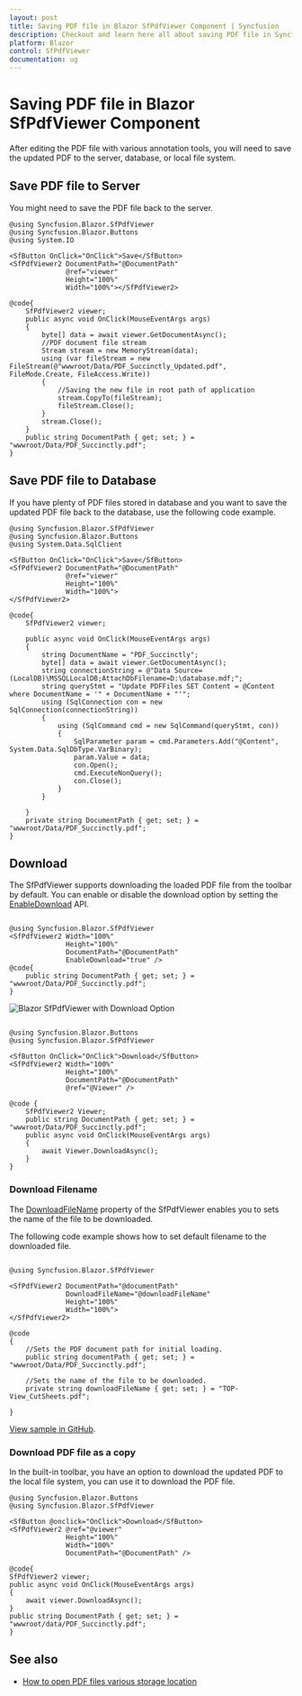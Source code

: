 ```yaml
---
layout: post
title: Saving PDF file in Blazor SfPdfViewer Component | Syncfusion
description: Checkout and learn here all about saving PDF file in Syncfusion Blazor SfPdfViewer component and more.
platform: Blazor
control: SfPdfViewer
documentation: ug
---
```


# Saving PDF file in Blazor SfPdfViewer Component

After editing the PDF file with various annotation tools, you will need to save the updated PDF to the server, database, or local file system.

## Save PDF file to Server

You might need to save the PDF file back to the server.

```cshtml
@using Syncfusion.Blazor.SfPdfViewer
@using Syncfusion.Blazor.Buttons
@using System.IO

<SfButton OnClick="OnClick">Save</SfButton>
<SfPdfViewer2 DocumentPath="@DocumentPath"
              @ref="viewer"
              Height="100%"
              Width="100%"></SfPdfViewer2>

@code{  
    SfPdfViewer2 viewer;
    public async void OnClick(MouseEventArgs args)
    {
        byte[] data = await viewer.GetDocumentAsync();
        //PDF document file stream
        Stream stream = new MemoryStream(data);
        using (var fileStream = new FileStream(@"wwwroot/Data/PDF_Succinctly_Updated.pdf", FileMode.Create, FileAccess.Write))
        {
            //Saving the new file in root path of application
            stream.CopyTo(fileStream);
            fileStream.Close();
        }
        stream.Close();
    }
    public string DocumentPath { get; set; } = "wwwroot/Data/PDF_Succinctly.pdf";
}
```

## Save PDF file to Database

If you have plenty of PDF files stored in database and you want to save the updated PDF file back to the database, use the following code example.

```cshtml
@using Syncfusion.Blazor.SfPdfViewer
@using Syncfusion.Blazor.Buttons
@using System.Data.SqlClient

<SfButton OnClick="OnClick">Save</SfButton>
<SfPdfViewer2 DocumentPath="@DocumentPath"
              @ref="viewer"
              Height="100%"
              Width="100%">
</SfPdfViewer2>

@code{
    SfPdfViewer2 viewer;

    public async void OnClick(MouseEventArgs args)
    {
        string DocumentName = "PDF_Succinctly";
        byte[] data = await viewer.GetDocumentAsync();
        string connectionString = @"Data Source=(LocalDB)\MSSQLLocalDB;AttachDbFilename=D:\database.mdf;";
        string queryStmt = "Update PDFFiles SET Content = @Content where DocumentName = '" + DocumentName + "'";
        using (SqlConnection con = new SqlConnection(connectionString))
        {
            using (SqlCommand cmd = new SqlCommand(queryStmt, con))
            {
                SqlParameter param = cmd.Parameters.Add("@Content", System.Data.SqlDbType.VarBinary);
                param.Value = data;
                con.Open();
                cmd.ExecuteNonQuery();
                con.Close();
            }
        }

    }
    private string DocumentPath { get; set; } = "wwwroot/Data/PDF_Succinctly.pdf";
}
```

## Download

The SfPdfViewer supports downloading the loaded PDF file from the toolbar by default. You can enable or disable the download option by setting the [EnableDownload](https://help.syncfusion.com/cr/blazor/Syncfusion.Blazor.SfPdfViewer.PdfViewerBase.html#Syncfusion_Blazor_SfPdfViewer_PdfViewerBase_EnableDownload) API.

```cshtml

@using Syncfusion.Blazor.SfPdfViewer
<SfPdfViewer2 Width="100%"
              Height="100%"
              DocumentPath="@DocumentPath"
              EnableDownload="true" />
@code{
    public string DocumentPath { get; set; } = "wwwroot/Data/PDF_Succinctly.pdf";
}

```

![Blazor SfPdfViewer with Download Option](../pdfviewer/images/blazor-pdfviewer-download-option.png)


```cshtml

@using Syncfusion.Blazor.Buttons
@using Syncfusion.Blazor.SfPdfViewer

<SfButton OnClick="OnClick">Download</SfButton>
<SfPdfViewer2 Width="100%"
              Height="100%"
              DocumentPath="@DocumentPath"
              @ref="@Viewer" />

@code {
    SfPdfViewer2 Viewer;
    public string DocumentPath { get; set; } = "wwwroot/Data/PDF_Succinctly.pdf";
    public async void OnClick(MouseEventArgs args)
    {
        await Viewer.DownloadAsync();
    }
}

```

### Download Filename

The [DownloadFileName](https://help.syncfusion.com/cr/blazor/Syncfusion.Blazor.SfPdfViewer.PdfViewerBase.html#Syncfusion_Blazor_SfPdfViewer_PdfViewerBase_DownloadFileName) property of the SfPdfViewer enables you to sets the name of the file to be downloaded.

The following code example shows how to set default filename to the downloaded file.

```cshtml

@using Syncfusion.Blazor.SfPdfViewer

<SfPdfViewer2 DocumentPath="@documentPath"
              DownloadFileName="@downloadFileName"
              Height="100%"
              Width="100%">
</SfPdfViewer2>

@code
{
    //Sets the PDF document path for initial loading.
    public string documentPath { get; set; } = "wwwroot/Data/PDF_Succinctly.pdf";

    //Sets the name of the file to be downloaded.
    private string downloadFileName { get; set; } = "TOP-View_CutSheets.pdf";

}

```
[View sample in GitHub](https://github.com/SyncfusionExamples/blazor-pdf-viewer-examples/tree/master/Load%20and%20Save/Modify%20the%20file%20name-SfPdfViewer).

### Download PDF file as a copy

In the built-in toolbar, you have an option to download the updated PDF to the local file system, you can use it to download the PDF file.

```cshtml
@using Syncfusion.Blazor.Buttons
@using Syncfusion.Blazor.SfPdfViewer

<SfButton @onclick="OnClick">Download</SfButton>
<SfPdfViewer2 @ref="@viewer"
              Height="100%"
              Width="100%"
              DocumentPath="@DocumentPath" />

@code{
SfPdfViewer2 viewer;
public async void OnClick(MouseEventArgs args)
{
    await viewer.DownloadAsync();
}
public string DocumentPath { get; set; } = "wwwroot/data/PDF_Succinctly.pdf";
}
```

## See also

* [How to open PDF files various storage location](./opening-pdf-file)